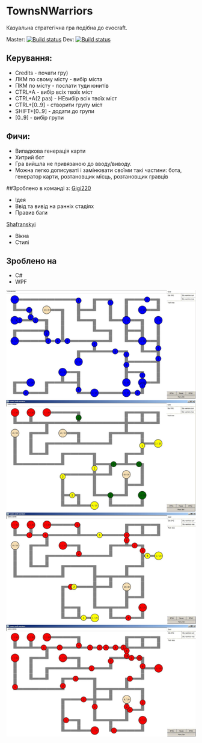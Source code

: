 # TownsNWarriors

Казуальна стратегічна гра подібна до evocraft.
  
Master: [![Build status](https://build.appcenter.ms/v0.1/apps/36d955f0-f88c-4429-972f-4e807f7d4fac/branches/master/badge)](https://appcenter.ms)  Dev: [![Build status](https://build.appcenter.ms/v0.1/apps/36d955f0-f88c-4429-972f-4e807f7d4fac/branches/dev/badge)](https://appcenter.ms)

## Керування:
 * Credits - почати гру)
 * ЛКМ по свому місту - вибір міста
 * ПКМ по місту - послати туди юнитів
 * CTRL+A - вибір всіх твоїх міст
 * CTRL+A(2 раз) - НЕвибір всіх твоїх міст
 * CTRL+[0..9] - створити групу міст
 * SHIFT+[0..9] - додати до групи
 * [0..9] - вибір групи

## Фичи:
 * Випадкова генерація карти
 * Хитрий бот
 * Гра вийшла не привязаною до вводу/виводу.
 * Можна легко дописуваті і замінювати своїми такі частини: бота, генератор карти, розтановщик місць, розтановщик гравців
	
##Зроблено в команді з:
 [Gigi220](https://github.com/Gigi220) 
  * Ідея
  * Ввід та вивід на ранніх стадіях
  * Правив баги
  
 [Shafranskyi](https://github.com/Shafranskyi) 
  * Вікна
  * Стилі
	
## Зроблено на
 * С#
 * WPF

![](readme/img1.jpg)
![](readme/img2.jpg)
![](readme/img3.jpg)
![](readme/img4.jpg)